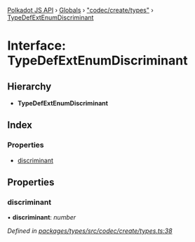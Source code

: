 [Polkadot JS API](../README.md) › [Globals](../globals.md) › ["codec/create/types"](../modules/_codec_create_types_.md) › [TypeDefExtEnumDiscriminant](_codec_create_types_.typedefextenumdiscriminant.md)

# Interface: TypeDefExtEnumDiscriminant

## Hierarchy

* **TypeDefExtEnumDiscriminant**

## Index

### Properties

* [discriminant](_codec_create_types_.typedefextenumdiscriminant.md#discriminant)

## Properties

###  discriminant

• **discriminant**: *number*

*Defined in [packages/types/src/codec/create/types.ts:38](https://github.com/polkadot-js/api/blob/f77ae4d99f/packages/types/src/codec/create/types.ts#L38)*
